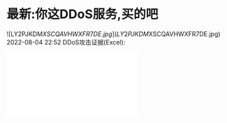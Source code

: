# 最新:你这DDoS服务,买的吧
![LY2PJKDM$XSCQAVHWXFR7DE.jpg](LY2PJKDM$XSCQAVHWXFR7DE.jpg)
2022-08-04 22:52 DDoS攻击证据(Excel):
<iframe frameborder="no" border="0" marginwidth="0" marginheight="0" src="ddosinfo2022080422.htm"></iframe>
